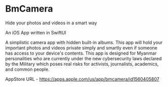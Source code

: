 # BmCamera
Hide your photos and videos in a smart way

An iOS App written in SwiftUI

A simplistic camera app with hidden built-in albums. This app will hold your important photos and videos private simply and smartly even if someone has access to your device's contents. 
This app is designed for Myanmar personalities who are currently under the new cybersecurity laws declared by the Military which poses real risks for activists, journalists, academics, and common people.

AppStore URL - https://apps.apple.com/us/app/bmcamera/id1560405807
